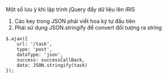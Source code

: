 Một số lưu ý khi lập trình jQuery đẩy dữ liệu lên iRIS

1. Các key trong JSON phải viết hoa ký tự đầu tiên
2. Phải sử dụng JSON.stringify để convert đối tượng ra string
```
$.ajax({
    url: '/task',
    type: 'post',
    dataType: 'json',
    success: successCallBack,
    data: JSON.stringify(task)
});
```